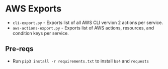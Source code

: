 # AWS Exports

 - `cli-export.py` - Exports list of all AWS CLI vervion 2 actions per service.
 - `aws-actions-export.py` - Exports list of AWS actions, resources, and condition keys per service. 
 
 
## Pre-reqs

- Run `pip3 install -r requirements.txt` to install `bs4` and `requests`
